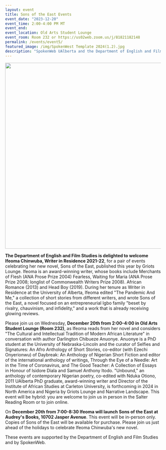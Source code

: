 ```yaml
---
layout: event 
title: Sons of the East Events
event_date: "2023-12-20"
event_time: 2:00-4:00 PM MT
event_end:
event_location: Old Arts Student Lounge
event_room: Room 232 or https://us02web.zoom.us/j/81821182148
permalink: /events/event5/
featured_image: /img/SpokenWest Template 2024(1.2).jpg
description: "SpokenWeb UAlberta and the Department of English and Film Studies at the University of Alberta are pleased to present Ifeoma Chinwuba and her new novel published by Griots Lounge 2023."
---
```


<div class = "figure">
  <img src="{{ '/img/SpokenWest Template 2024(1.2).jpg' | absolute_url }}" width="600" />
</div>

**The Department of English and Film Studies is delighted to welcome Ifeoma Chinwuba, Writer in Residence 2021-22**, for a pair of events celebrating her new novel, Sons of the East, published this year by Griots Lounge. Ifeoma is an award-winning writer, whose books include Merchants of Flesh (ANA Prose Prize 2004) Fearless, Waiting for Maria (ANA Prose Prize 2008; longlist of Commonwealth Writers Prize 2008). African Romance (2013) and Head Boy (2019). During her tenure as Writer in Residence at the University of Alberta, Ifeoma edited "The Pandemic And Me," a collection of short stories from different writers, and wrote Sons of the East, a novel focused on an entrepreneurial Igbo family "beset by rivalry, chauvinism, and infidelity," and a work that is already receiving glowing reviews.

Please join us on Wednesday, **December 20th from 2:00-4:00 in Old Arts Student Lounge (Room 232)**, as Ifeoma reads from her novel and considers "The Cultural and Intellectual Tradition of Modern African Literature" in conversation with author Darlington Chibueze Anuonye. Anuonye is a PhD student at the University of Nebraska-Lincoln and the curator of Selfies and Signatures: An Afro Anthology of Short Stories, co-editor (with Ezechi Onyerionwu) of Daybreak: An Anthology of Nigerian Short Fiction and editor of the international anthology of writings, Through the Eye of a Needle: Art in the Time of Coronavirus, and The Good Teacher: A Collection of Essays in Honour of Isidore Diala and Samuel Anthony Itodo. "Unbound," an anthology of contemporary Nigerian poetry, co-edited with Nduka Otiono, 2011 UAlberta PhD graduate, award-winning writer and Director of the Institute of African Studies at Carleton University, is forthcoming in 2024 in North America and Nigeria by Griots Lounge and Narrative Landscape. This event will be hybrid: you are welcome to join us in person in the Salter Reading Room or to join online.

On **December 20th from 7:00-8:30 Ifeoma will launch Sons of the East at Audrey's Books, 10702 Jasper Avenue**. This event will be in-person only. Copies of Sons of the East will be available for purchase. Please join us just ahead of the holidays to celebrate Ifeoma Chinwuba's new novel.


These events are supported by the Department of English and Film Studies and by SpokenWeb. 



